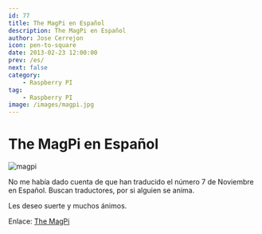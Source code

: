 ```yaml
---
id: 77
title: The MagPi en Español
description: The MagPi en Español
author: Jose Cerrejon
icon: pen-to-square
date: 2013-02-23 12:00:00
prev: /es/
next: false
category:
    - Raspberry PI
tag:
    - Raspberry PI
image: /images/magpi.jpg
---
```


# The MagPi en Español

![magpi](/images/magpi.jpg)

No me había dado cuenta de que han traducido el número 7 de Noviembre en Español. Buscan traductores, por si alguien se anima.

Les deseo suerte y muchos ánimos.

Enlace: [The MagPi](https://www.themagpi.com/es/)
